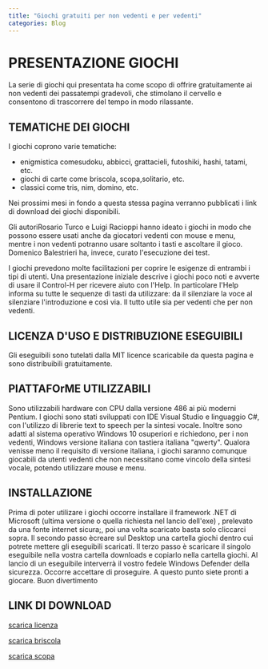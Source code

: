 ```yaml
---
title: "Giochi gratuiti per non vedenti e per vedenti"
categories: Blog
---
```


# PRESENTAZIONE GIOCHI

La serie di giochi qui presentata ha come scopo di offrire gratuitamente ai non vedenti dei passatempi gradevoli, che stimolano il cervello e consentono di trascorrere del tempo in modo rilassante.

## TEMATICHE DEI GIOCHI

I giochi coprono varie tematiche:

- enigmistica comesudoku, abbicci, grattacieli, futoshiki, hashi, tatami, etc.
- giochi di carte come briscola, scopa,solitario, etc.
- classici come tris, nim, domino, etc.

Nei prossimi mesi in fondo a questa stessa pagina verranno pubblicati i link di download dei giochi disponibili.

Gli autoriRosario Turco e Luigi Racioppi hanno ideato i giochi in modo che possono essere usati anche da giocatori vedenti con mouse e menu, mentre i non vedenti potranno usare soltanto i tasti e ascoltare il gioco.
Domenico Balestrieri ha, invece, curato l'esecuzione dei test.

I giochi prevedono molte facilitazioni per coprire le esigenze di entrambi i tipi di utenti. Una presentazione iniziale descrive i giochi poco noti e avverte di usare il Control-H per ricevere aiuto con l'Help. In particolare l'Help informa su tutte le sequenze di tasti da utilizzare: da il silenziare la voce al silenziare l'introduzione e così via. Il tutto utile sia per vedenti che per non vedenti.

## LICENZA D'USO E DISTRIBUZIONE ESEGUIBILI

Gli eseguibili sono tutelati dalla MIT licence scaricabile da questa pagina e sono distribuibili gratuitamente.

## PIATTAFOrME UTILIZZABILI

Sono utilizzabili hardware con CPU dalla versione 486 ai più moderni Pentium.
I giochi sono stati sviluppati con IDE Visual Studio e linguaggio C#, con l'utilizzo di librerie text to speech per la sintesi vocale.
Inoltre sono adatti al sistema operativo Windows 10 osuperiori e richiedono, per i non vedenti, Windows versione italiana con tastiera italiana "qwerty".
Qualora venisse meno il requisito di versione italiana, i giochi saranno comunque giocabili da utenti vedenti che non necessitano come vincolo della sintesi vocale, potendo utilizzare mouse e menu.

## INSTALLAZIONE

Prima di poter utilizare i giochi occorre installare il framework .NET di Microsoft (ultima versione o quella richiesta nel lancio dell'exe) , prelevato da una fonte internet sicura;, poi una volta scaricato basta solo cliccarci sopra.
Il secondo passo ècreare sul Desktop una cartella giochi dentro cui potrete mettere gli eseguibili scaricati.
Il terzo passo è scaricare il singolo eseguibile nella vostra cartella downloads e copiarlo nella cartella giochi.
Al lancio di un eseguibile interverrà il vostro fedele Windows Defender della sicurezza. Occorre accettare di proseguire.
A questo punto siete pronti a giocare.
Buon divertimento

## LINK DI DOWNLOAD

[scarica licenza](https://github.com/RedYouMan/redyouman.github.io/raw/main/_posts/repo/MITlicence.pdf)

[scarica briscola](https://github.com/RedYouMan/redyouman.github.io/raw/main/_posts/repo/briscola.exe)

[scarica scopa](https://github.com/RedYouMan/redyouman.github.io/raw/main/_posts/repo/scopa.exe)
